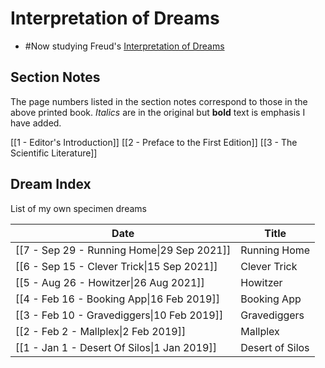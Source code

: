 # Interpretation of Dreams

* #Now studying Freud's [Interpretation of Dreams](https://www.amazon.ca/Interpretation-Dreams-Complete-Definitive-Text/dp/0465019773/ref=pd_lpo_1?pd_rd_i=0465019773)


## Section Notes

The page numbers listed in the section notes correspond to those in the above printed book.  *Italics* are in the original but **bold** text is emphasis I have added.

[[1 - Editor's Introduction]]
[[2 - Preface to the First Edition]]
[[3 - The Scientific Literature]]


## Dream Index

List of my own specimen dreams

| Date                                        | Title           |
| ------------------------------------------- | --------------- |
| [[7 - Sep 29 - Running Home\|29 Sep 2021]]  | Running Home    |
| [[6 - Sep 15 - Clever Trick\|15 Sep 2021]]  | Clever Trick    |
| [[5 - Aug 26 - Howitzer\|26 Aug 2021]]      | Howitzer        |
| [[4 - Feb 16 - Booking App\|16 Feb 2019]]   | Booking App     |
| [[3 - Feb 10 - Gravediggers\|10 Feb 2019]]  | Gravediggers    |
| [[2 - Feb 2 - Mallplex\|2 Feb 2019]]        | Mallplex        |
| [[1 - Jan 1 - Desert Of Silos\|1 Jan 2019]] | Desert of Silos |                                            |                 |
